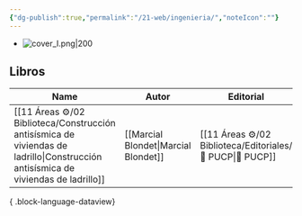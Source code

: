 ```yaml
---
{"dg-publish":true,"permalink":"/21-web/ingenieria/","noteIcon":""}
---
```


- ![cover_I.png|200](/img/user/11%20%C3%81reas%20%E2%9A%99/02%20Biblioteca/%F0%9F%92%BE%20Adjuntos/cover_I.png)
## Libros
| Name                                                                                                                                 | Autor                                | Editorial                                                    |
| ------------------------------------------------------------------------------------------------------------------------------------ | ------------------------------------ | ------------------------------------------------------------ |
| [[11 Áreas ⚙/02 Biblioteca/Construcción antisísmica de viviendas de ladrillo\|Construcción antisísmica de viviendas de ladrillo]] | [[Marcial Blondet\|Marcial Blondet]] | [[11 Áreas ⚙/02 Biblioteca/Editoriales/📔 PUCP\|📔 PUCP]] |

{ .block-language-dataview}